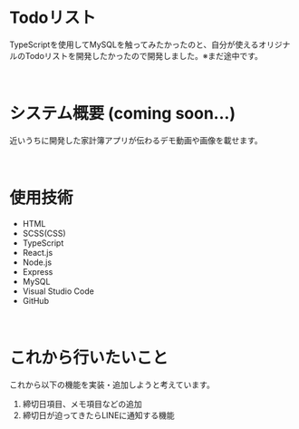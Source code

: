 # Todoリスト

TypeScriptを使用してMySQLを触ってみたかったのと、自分が使えるオリジナルのTodoリストを開発したかったので開発しました。※まだ途中です。

<br>

# システム概要 (coming soon...)

近いうちに開発した家計簿アプリが伝わるデモ動画や画像を載せます。

<br>

# 使用技術

- HTML
- SCSS(CSS)
- TypeScript
- React.js
- Node.js
- Express
- MySQL
- Visual Studio Code
- GitHub

<br>

# これから行いたいこと

これから以下の機能を実装・追加しようと考えています。

1.  締切日項目、メモ項目などの追加
2.  締切日が迫ってきたらLINEに通知する機能
